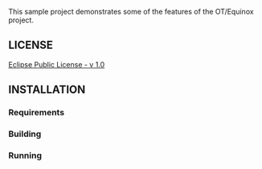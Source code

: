 This sample project demonstrates some of the features of the OT/Equinox project.

## LICENSE

[Eclipse Public License - v 1.0](http://www.eclipse.org/legal/epl-v10.html)

## INSTALLATION

### Requirements

### Building

### Running